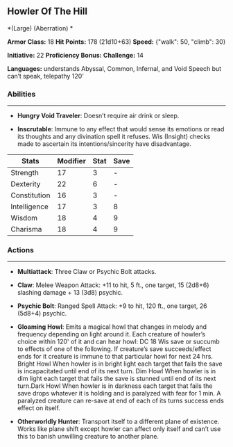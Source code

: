 ## Howler Of The Hill
*(Large) (Aberration) *

**Armor Class:** 18
**Hit Points:** 178 (21d10+63)
**Speed:** {"walk": 50, "climb": 30}

**Initiative:** 22
**Proficiency Bonus:**
**Challenge:** 14

**Languages:** understands Abyssal, Common, Infernal, and Void Speech but can’t speak, telepathy 120'

### Abilities
 --- 
- **Hungry Void Traveler**: Doesn’t require air drink or sleep.

- **Inscrutable**: Immune to any effect that would sense its emotions or read its thoughts and any divination spell it refuses. Wis (Insight) checks made to ascertain its intentions/sincerity have disadvantage.



| Stats | Modifier | Stat | Save
| ---- | ---- | ---- | ---- |
| Strength | 17 | 3 | - |
| Dexterity | 22 | 6 | - |
| Constitution | 16 | 3 | - |
| Intelligence | 17 | 3 | 8 |
| Wisdom | 18 | 4 | 9 |
| Charisma | 18 | 4 | 9 |

### Actions
 --- 
- **Multiattack**: Three Claw or Psychic Bolt attacks.

- **Claw**: Melee Weapon Attack: +11 to hit, 5 ft., one target, 15 (2d8+6) slashing damage + 13 (3d8) psychic.

- **Psychic Bolt**: Ranged Spell Attack: +9 to hit, 120 ft., one target, 26 (5d8+4) psychic.

- **Gloaming Howl**: Emits a magical howl that changes in melody and frequency depending on light around it. Each creature of howler’s choice within 120' of it and can hear howl: DC 18 Wis save or succumb to effects of one of the following. If creature’s save succeeds/effect ends for it creature is immune to that particular howl for next 24 hrs. Bright Howl When howler is in bright light each target that fails the save is incapacitated until end of its next turn. Dim Howl When howler is in dim light each target that fails the save is stunned until end of its next turn.Dark Howl When howler is in darkness each target that fails the save drops whatever it is holding and is paralyzed with fear for 1 min. A paralyzed creature can re-save at end of each of its turns success ends effect on itself.

- **Otherworldly Hunter**: Transport itself to a different plane of existence. Works like plane shift except howler can affect only itself and can’t use this to banish unwilling creature to another plane.

